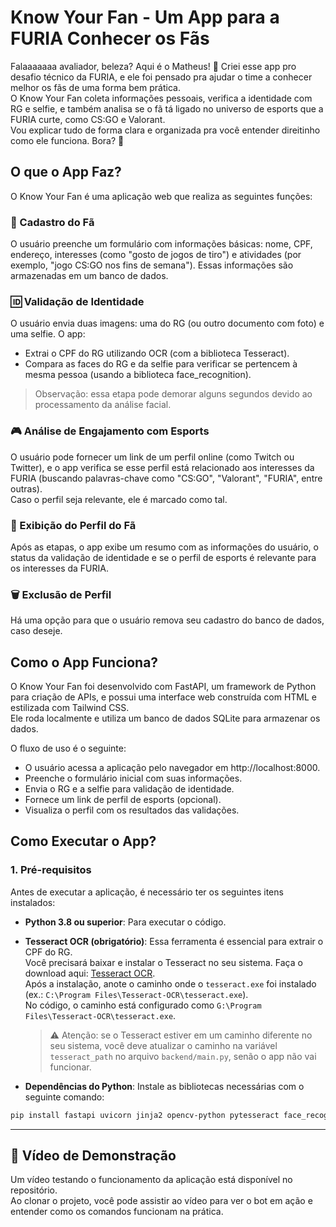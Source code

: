 # Know Your Fan - Um App para a FURIA Conhecer os Fãs

Falaaaaaaa avaliador, beleza? Aqui é o Matheus! 👋 Criei esse app pro desafio técnico da FURIA, e ele foi pensado pra ajudar o time a conhecer melhor os fãs de uma forma bem prática.  
O Know Your Fan coleta informações pessoais, verifica a identidade com RG e selfie, e também analisa se o fã tá ligado no universo de esports que a FURIA curte, como CS:GO e Valorant.  
Vou explicar tudo de forma clara e organizada pra você entender direitinho como ele funciona. Bora? 🚀

## O que o App Faz?

O Know Your Fan é uma aplicação web que realiza as seguintes funções:

### 📝 Cadastro do Fã

O usuário preenche um formulário com informações básicas: nome, CPF, endereço, interesses (como "gosto de jogos de tiro") e atividades (por exemplo, "jogo CS:GO nos fins de semana"). Essas informações são armazenadas em um banco de dados.

### 🆔 Validação de Identidade

O usuário envia duas imagens: uma do RG (ou outro documento com foto) e uma selfie. O app:

- Extrai o CPF do RG utilizando OCR (com a biblioteca Tesseract).
- Compara as faces do RG e da selfie para verificar se pertencem à mesma pessoa (usando a biblioteca face_recognition).

> Observação: essa etapa pode demorar alguns segundos devido ao processamento da análise facial.

### 🎮 Análise de Engajamento com Esports

O usuário pode fornecer um link de um perfil online (como Twitch ou Twitter), e o app verifica se esse perfil está relacionado aos interesses da FURIA (buscando palavras-chave como "CS:GO", "Valorant", "FURIA", entre outras).  
Caso o perfil seja relevante, ele é marcado como tal.

### 👤 Exibição do Perfil do Fã

Após as etapas, o app exibe um resumo com as informações do usuário, o status da validação de identidade e se o perfil de esports é relevante para os interesses da FURIA.

### 🗑️ Exclusão de Perfil

Há uma opção para que o usuário remova seu cadastro do banco de dados, caso deseje.

## Como o App Funciona?

O Know Your Fan foi desenvolvido com FastAPI, um framework de Python para criação de APIs, e possui uma interface web construída com HTML e estilizada com Tailwind CSS.  
Ele roda localmente e utiliza um banco de dados SQLite para armazenar os dados.

O fluxo de uso é o seguinte:

- O usuário acessa a aplicação pelo navegador em http://localhost:8000.
- Preenche o formulário inicial com suas informações.
- Envia o RG e a selfie para validação de identidade.
- Fornece um link de perfil de esports (opcional).
- Visualiza o perfil com os resultados das validações.

## Como Executar o App?

### 1. Pré-requisitos

Antes de executar a aplicação, é necessário ter os seguintes itens instalados:

- **Python 3.8 ou superior**: Para executar o código.
- **Tesseract OCR (obrigatório)**: Essa ferramenta é essencial para extrair o CPF do RG.  
  Você precisará baixar e instalar o Tesseract no seu sistema. Faça o download aqui: [Tesseract OCR](https://github.com/UB-Mannheim/tesseract/wiki).  
  Após a instalação, anote o caminho onde o `tesseract.exe` foi instalado (ex.: `C:\Program Files\Tesseract-OCR\tesseract.exe`).  
  No código, o caminho está configurado como `G:\Program Files\Tesseract-OCR\tesseract.exe`.  

  > ⚠️ Atenção: se o Tesseract estiver em um caminho diferente no seu sistema, você deve atualizar o caminho na variável `tesseract_path` no arquivo `backend/main.py`, senão o app não vai funcionar.

- **Dependências do Python**: Instale as bibliotecas necessárias com o seguinte comando:

```bash
pip install fastapi uvicorn jinja2 opencv-python pytesseract face_recognition requests beautifulsoup4 textblob numpy
```
---

## 🎥 Vídeo de Demonstração

Um vídeo testando o funcionamento da aplicação está disponível no repositório.  
Ao clonar o projeto, você pode assistir ao vídeo para ver o bot em ação e entender como os comandos funcionam na prática.

